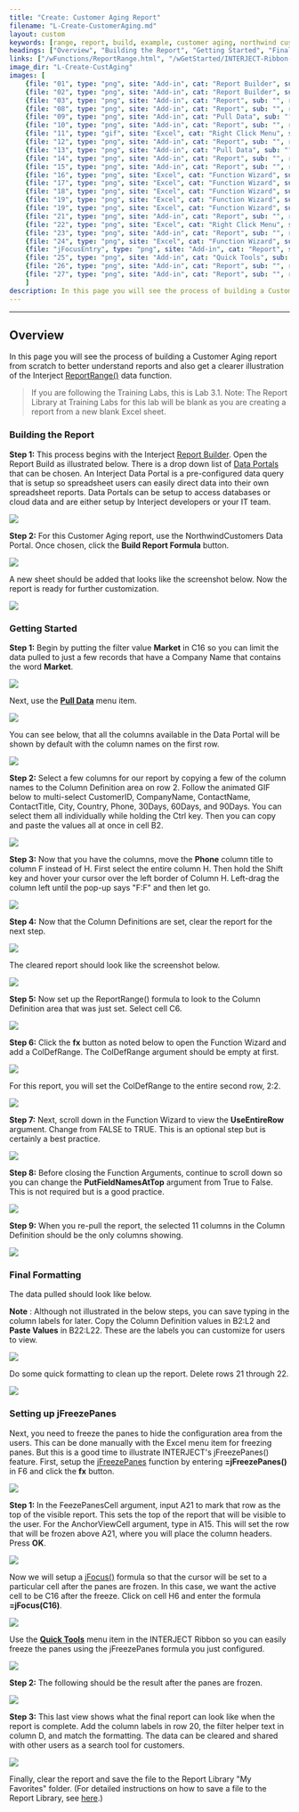 ```yaml
---
title: "Create: Customer Aging Report"
filename: "L-Create-CustomerAging.md"
layout: custom
keywords: [range, report, build, example, customer aging, northwind customers, walkthrough]
headings: ["Overview", "Building the Report", "Getting Started", "Final Formatting", "Setting up jFreezePanes"]
links: ["/wFunctions/ReportRange.html", "/wGetStarted/INTERJECT-Ribbon-Menu-Items.html#report-builder", "/wIndex/Common-Dataportal-Index.html", "/wGetStarted/INTERJECT-Ribbon-Menu-Items.html#pull-data", "/wFunctions/jFreezePanes.html", "/wFunctions/jFocus.html", "/wGetStarted/INTERJECT-Ribbon-Menu-Items.html#quick-tools", "/wAbout/ReportLibraryLinks.html"]
image_dir: "L-Create-CustAging"
images: [
	{file: "01", type: "png", site: "Add-in", cat: "Report Builder", sub: "", report: "", ribbon: "Simple", config: ""}, 
	{file: "02", type: "png", site: "Add-in", cat: "Report Builder", sub: "", report: "NorthwindCustomers", ribbon: "Simple", config: ""}, 
	{file: "03", type: "png", site: "Add-in", cat: "Report", sub: "", report: "", ribbon: "", config: "Yes"}, 
	{file: "08", type: "png", site: "Add-in", cat: "Report", sub: "", report: "", ribbon: "", config: "Yes"}, 
	{file: "09", type: "png", site: "Add-in", cat: "Pull Data", sub: "", report: "", ribbon: "Simple", config: "Yes"}, 
	{file: "10", type: "png", site: "Add-in", cat: "Report", sub: "", report: "", ribbon: "", config: ""}, 
	{file: "11", type: "gif", site: "Excel", cat: "Right Click Menu", sub: "Copy & Paste", report: "", ribbon: "Simple", config: "Yes"}, 
	{file: "12", type: "png", site: "Add-in", cat: "Report", sub: "", report: "", ribbon: "", config: "Yes"}, 
	{file: "13", type: "png", site: "Add-in", cat: "Pull Data", sub: "", report: "", ribbon: "Simple", config: "Yes"}, 
	{file: "14", type: "png", site: "Add-in", cat: "Report", sub: "", report: "", ribbon: "", config: "Yes"}, 
	{file: "15", type: "png", site: "Add-in", cat: "Report", sub: "", report: "", ribbon: "", config: "Yes"}, 
	{file: "16", type: "png", site: "Excel", cat: "Function Wizard", sub: "", report: "", ribbon: "", config: "Yes"}, 
	{file: "17", type: "png", site: "Excel", cat: "Function Wizard", sub: "", report: "", ribbon: "", config: "Yes"}, 
	{file: "18", type: "png", site: "Excel", cat: "Function Wizard", sub: "", report: "", ribbon: "", config: "Yes"}, 
	{file: "19", type: "png", site: "Excel", cat: "Function Wizard", sub: "", report: "", ribbon: "", config: "Yes"}, 
	{file: "19", type: "png", site: "Excel", cat: "Function Wizard", sub: "", report: "", ribbon: "", config: "Yes"}, 
	{file: "21", type: "png", site: "Add-in", cat: "Report", sub: "", report: "", ribbon: "", config: "Yes"}, 
	{file: "22", type: "png", site: "Excel", cat: "Right Click Menu", sub: "", report: "", ribbon: "", config: "Yes"}, 
	{file: "23", type: "png", site: "Add-in", cat: "Report", sub: "", report: "", ribbon: "", config: "Yes"}, 
	{file: "24", type: "png", site: "Excel", cat: "Function Wizard", sub: "", report: "", ribbon: "", config: "Yes"}, 
	{file: "jFocusEntry", type: "png", site: "Add-in", cat: "Report", sub: "", report: "", ribbon: "", config: "Yes"}, 
	{file: "25", type: "png", site: "Add-in", cat: "Quick Tools", sub: "", report: "", ribbon: "", config: "Yes"}, 
	{file: "26", type: "png", site: "Add-in", cat: "Report", sub: "", report: "", ribbon: "", config: ""}, 
	{file: "27", type: "png", site: "Add-in", cat: "Report", sub: "", report: "", ribbon: "", config: ""}
	]
description: In this page you will see the process of building a Customer Aging report from scratch to better understand reports and also get a clearer illustration of the Interject Report Range data function
---
```

* * *

## Overview

In this page you will see the process of building a Customer Aging report from scratch to better understand reports and also get a clearer illustration of the Interject [ReportRange()](/wFunctions/ReportRange.html) data function.

<blockquote class=lab_info>
 If you are following the Training Labs, this is Lab 3.1. Note: The Report Library at Training Labs for this lab will be blank as you are creating a report from a new blank Excel sheet.
</blockquote>

### Building the Report

**Step 1:** This process begins with the Interject [Report Builder](/wGetStarted/INTERJECT-Ribbon-Menu-Items.html#report-builder). Open the Report Build as illustrated below. There is a drop down list of [Data Portals](/wIndex/Common-Dataportal-Index.html) that can be chosen. An Interject Data Portal is a pre-configured data query that is setup so spreadsheet users can easily direct data into their own spreadsheet reports. Data Portals can be setup to access databases or cloud data and are either setup by Interject developers or your IT team.

![](/images/L-Create-CustAging/01.png)
<br>

**Step 2:** For this Customer Aging report, use the NorthwindCustomers Data Portal. Once chosen, click the **Build Report Formula** button.

![](/images/L-Create-CustAging/02.png)
<br>

A new sheet should be added that looks like the screenshot below. Now the report is ready for further customization.

![](/images/L-Create-CustAging/03.png)
<br>

### Getting Started

**Step 1:** Begin by putting the filter value **Market** in C16 so you can limit the data pulled to just a few records that have a Company Name that contains the word **Market**.

![](/images/L-Create-CustAging/08.png)
<br>

Next, use the [**Pull Data**](/wGetStarted/INTERJECT-Ribbon-Menu-Items.html#pull-data) menu item.

![](/images/L-Create-CustAging/09.png)
<br>

You can see below, that all the columns available in the Data Portal will be shown by default with the column names on the first row.

![](/images/L-Create-CustAging/10.png)
<br>

**Step 2:** Select a few columns for our report by copying a few of the column names to the Column Definition area on row 2. Follow the animated GIF below to multi-select CustomerID, CompanyName, ContactName, ContactTitle, City, Country, Phone, 30Days, 60Days, and 90Days. You can select them all individually while holding the Ctrl key. Then you can copy and paste the values all at once in cell B2.

![](/images/L-Create-CustAging/11.gif)
<br>

**Step 3:** Now that you have the columns, move the **Phone** column title to column F instead of H. First select the entire column H. Then hold the Shift key and hover your cursor over the left border of Column H. Left-drag the column left until the pop-up says "F:F" and then let go.

![](/images/L-Create-CustAging/12.png)
<br>

**Step 4:** Now that the Column Definitions are set, clear the report for the next step.

![](/images/L-Create-CustAging/13.png)
<br>

The cleared report should look like the screenshot below.

![](/images/L-Create-CustAging/14.png)
<br>

**Step 5:** Now set up the ReportRange() formula to look to the Column Definition area that was just set. Select cell C6.

![](/images/L-Create-CustAging/15.png)
<br>

**Step 6:** Click the **fx** button as noted below to open the Function Wizard and add a ColDefRange. The ColDefRange argument should be empty at first.

![](/images/L-Create-CustAging/16.png)
<br>

For this report, you will set the ColDefRange to the entire second row, 2:2.

![](/images/L-Create-CustAging/17.png)
<br>

**Step 7:** Next, scroll down in the Function Wizard to view the **UseEntireRow** argument. Change from FALSE to TRUE. This is an optional step but is certainly a best practice.

![](/images/L-Create-CustAging/18.png)
<br>

**Step 8:** Before closing the Function Arguments, continue to scroll down so you can change the **PutFieldNamesAtTop** argument from True to False. This is not required but is a good practice.

![](/images/L-Create-CustAging/19.png)
<br>

**Step 9:** When you re-pull the report, the selected 11 columns in the Column Definition should be the only columns showing.

![](/images/L-Create-CustAging/19.png)
<br>

### Final Formatting

The data pulled should look like below.

**Note** : Although not illustrated in the below steps, you can save typing in the column labels for later. Copy the Column Definition values in B2:L2 and **Paste Values** in B22:L22. These are the labels you can customize for users to view.

![](/images/L-Create-CustAging/21.png)
<br>

Do some quick formatting to clean up the report. Delete rows 21 through 22.

![](/images/L-Create-CustAging/22.png)
<br>

### Setting up jFreezePanes

Next, you need to freeze the panes to hide the configuration area from the users. This can be done manually with the Excel menu item for freezing panes. But this is a good time to illustrate INTERJECT's jFreezePanes() feature. First, setup the [jFreezePanes](/wFunctions/jFreezePanes.html) function by entering **=jFreezePanes()** in F6 and click the **fx** button.

![](/images/L-Create-CustAging/23.png)
<br>

**Step 1:** In the FeezePanesCell argument, input A21 to mark that row as the top of the visible report. This sets the top of the report that will be visible to the user. For the AnchorViewCell argument, type in A15. This will set the row that will be frozen above A21, where you will place the column headers. Press **OK**.

![](/images/L-Create-CustAging/24.png)
<br>

Now we will setup a [jFocus()](/wFunctions/jFocus.html) formula so that the cursor will be set to a particular cell after the panes are frozen. In this case, we want the active cell to be C16 after the freeze. Click on cell H6 and enter the formula **=jFocus(C16)**.

![](/images/L-Create-CustAging/jFocusEntry.png)
<br>

Use the [**Quick Tools**](/wGetStarted/INTERJECT-Ribbon-Menu-Items.html#quick-tools) menu item in the INTERJECT Ribbon so you can easily freeze the panes using the jFreezePanes formula you just configured.

![](/images/L-Create-CustAging/25.png)
<br>

**Step 2:** The following should be the result after the panes are frozen.
<br>

![](/images/L-Create-CustAging/26.png)
<br>

**Step 3:** This last view shows what the final report can look like when the report is complete. Add the column labels in row 20, the filter helper text in column D, and match the formatting. The data can be cleared and shared with other users as a search tool for customers.

![](/images/L-Create-CustAging/27.png)
<br>

Finally, clear the report and save the file to the Report Library "My Favorites" folder. (For detailed instructions on how to save a file to the Report Library, see [here](/wAbout/ReportLibraryLinks.html).)
